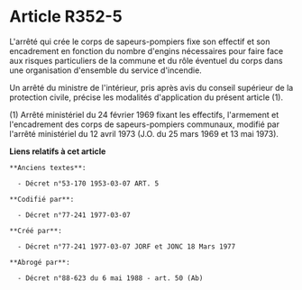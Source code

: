 # Article R352-5

L'arrêté qui crée le corps de sapeurs-pompiers fixe son effectif et son encadrement en fonction du nombre d'engins
nécessaires pour faire face aux risques particuliers de la commune et du rôle éventuel du corps dans une organisation
d'ensemble du service d'incendie.

Un arrêté du ministre de l'intérieur, pris après avis du conseil supérieur de la protection civile, précise les modalités
d'application du présent article (1).

(1) Arrêté ministériel du 24 février 1969 fixant les effectifs, l'armement et l'encadrement des corps de sapeurs-pompiers
communaux, modifié par l'arrêté ministériel du 12 avril 1973 (J.O. du 25 mars 1969 et 13 mai 1973).

**Liens relatifs à cet article**

	**Anciens textes**:

	  - Décret n°53-170 1953-03-07 ART. 5

	**Codifié par**:

	  - Décret n°77-241 1977-03-07

	**Créé par**:

	  - Décret n°77-241 1977-03-07 JORF et JONC 18 Mars 1977

	**Abrogé par**:

	  - Décret n°88-623 du 6 mai 1988 - art. 50 (Ab)
